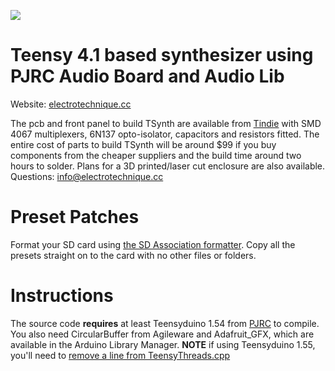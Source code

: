 ![](https://electrotechnique.github.io/etlogo.png)

# Teensy 4.1 based synthesizer using PJRC Audio Board and Audio Lib

Website: [electrotechnique.cc](https://electrotechnique.cc)

The pcb and front panel to build TSynth are available from [Tindie](https://www.tindie.com/products/electrotechnique/tsynth-teensy-based-diy-programmable-poly-synth/) with SMD 4067 multiplexers, 6N137 opto-isolator, capacitors and resistors fitted. The entire cost of parts to build TSynth will be around $99 if you buy components from the cheaper suppliers and the build time around two hours to solder. Plans for a 3D printed/laser cut enclosure are also available.
Questions: info@electrotechnique.cc

# Preset Patches
Format your SD card using [the SD Association formatter](https://www.sdcard.org/downloads/formatter/). Copy all the presets straight on to the card with no other files or folders.

# Instructions

The source code **requires** at least Teensyduino 1.54 from [PJRC](https://pjrc.com) to compile. You also need CircularBuffer from Agileware and Adafruit_GFX, which are available in the Arduino Library Manager. **NOTE** if using Teensyduino 1.55, you'll need to [remove a line from TeensyThreads.cpp](https://forum.pjrc.com/threads/68192-Teensyduino-1-55-Released)

